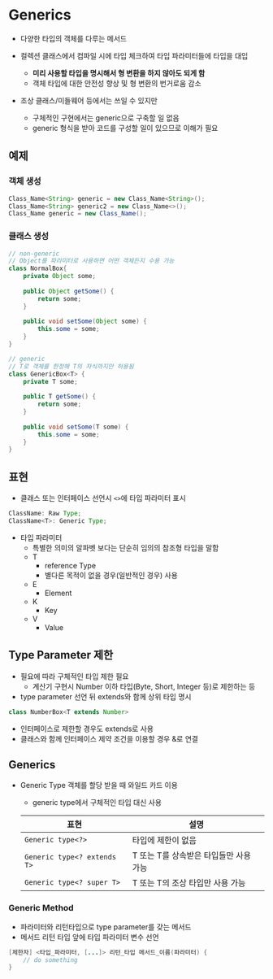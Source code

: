 # Generics

- 다양한 타입의 객체를 다루는 메서드
- 컬렉션 클래스에서 컴파일 시에 타입 체크하여 타입 파라미터들에 타입을 대입
  - **미리 사용할 타입을 명시해서 형 변환을 하지 않아도 되게 함**
  - 객체 타입에 대한 안전성 향상 및 형 변환의 번거로움 감소

- 조상 클래스/미들웨어 등에서는 쓰일 수 있지만
  - 구체적인 구현에서는 generic으로 구축할 일 없음
  - generic 형식을 받아 코드를 구성할 일이 있으므로 이해가 필요



## 예제

### 객체 생성

```java
Class_Name<String> generic = new Class_Name<String>();
Class_Name<String> generic2 = new Class_Name<>();
Class_Name generic = new Class_Name();
```

### 클래스 생성

```java
// non-generic
// Object를 파라미터로 사용하면 어떤 객체든지 수용 가능
class NormalBox{
    private Object some;
    
    public Object getSome() {
        return some;
    }
    
    public void setSome(Object some) {
        this.some = some;
    }
}

// generic
// T로 객체를 한정해 T의 자식까지만 허용됨
class GenericBox<T> {
    private T some;
    
    public T getSome() {
        return some;
    }
    
    public void setSome(T some) {
        this.some = some;
    }
}
```



## 표현

- 클래스 또는 인터페이스 선언시 `<>`에 타입 파라미터 표시

```java
ClassName: Raw Type;
ClassName<T>: Generic Type;
```

- 타입 파라미터
  - 특별한 의미의 알파벳 보다는 단순히 임의의 참조형 타입을 말함
  - T
    - reference Type
    - 별다른 목적이 없을 경우(일반적인 경우) 사용
  - E
    - Element
  - K
    - Key
  - V
    - Value



## Type Parameter 제한

- 필요에 따라 구체적인 타입 제한 필요
  - 계산기 구현시 Number 이하 타입(Byte, Short, Integer 등)로 제한하는 등
- type parameter 선언 뒤 extends와 함께 상위 타입 명시

```java
class NumberBox<T extends Number>
```

- 인터페이스로 제한할 경우도 extends로 사용
- 클래스와 함께 인터페이스 제약 조건을 이용할 경우 &로 연결



## Generics

- Generic Type 객체를 할당 받을 때 와일드 카드 이용

  - generic type에서 구체적인 타입 대신 사용

  | 표현                        | 설명                                   |
  | --------------------------- | -------------------------------------- |
  | `Generic type<?>`           | 타입에 제한이 없음                     |
  | `Generic type<? extends T>` | T 또는 T를 상속받은 타입들만 사용 가능 |
  | `Generic type<? super T>`   | T 또는 T의 조상 타입만 사용 가능       |



### Generic Method

- 파라미터와 리턴타입으로 type parameter를 갖는 메서드
- 메서드 리턴 타입 앞에 타입 파라미터 변수 선언

```java
[제한자] <타입_파라미터, [...]> 리턴_타입 메서드_이름(파라미터) {
    // do something
}
```

